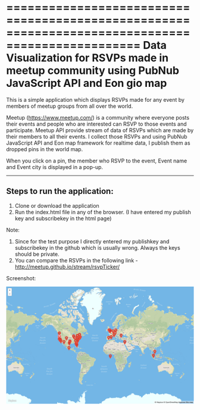 =================================================================================================
Data Visualization for RSVPs made in meetup community using PubNub JavaScript API and Eon gio map
=================================================================================================

This is a simple application which displays RSVPs made for any event by members of meetup groups from all over the world. 

Meetup (https://www.meetup.com/) is a community where everyone posts their events and people who are interested can RSVP to those events and participate. Meetup API provide stream of data of RSVPs which are made by their members to all their events. I collect those RSVPs and using PubNub JavaScript API and Eon map framework for realtime data, I publish them as dropped pins in the world map. 

When you click on a pin, the member who RSVP to the event, Event name and Event city is displayed in a pop-up.  

-----------------------------
Steps to run the application:
-----------------------------
1. Clone or download the application
2. Run the index.html file in any of the browser. (I have entered my publish key and subscribekey in the html page)


Note: 
1. Since for the test purpose I directly entered my publishkey and subscribekey in the github which is usually wrong. Always the keys should be private. 
2. You can compare the RSVPs in the following link - http://meetup.github.io/stream/rsvpTicker/

Screenshot:

![Alt text](/screenshot.png?raw=true)
